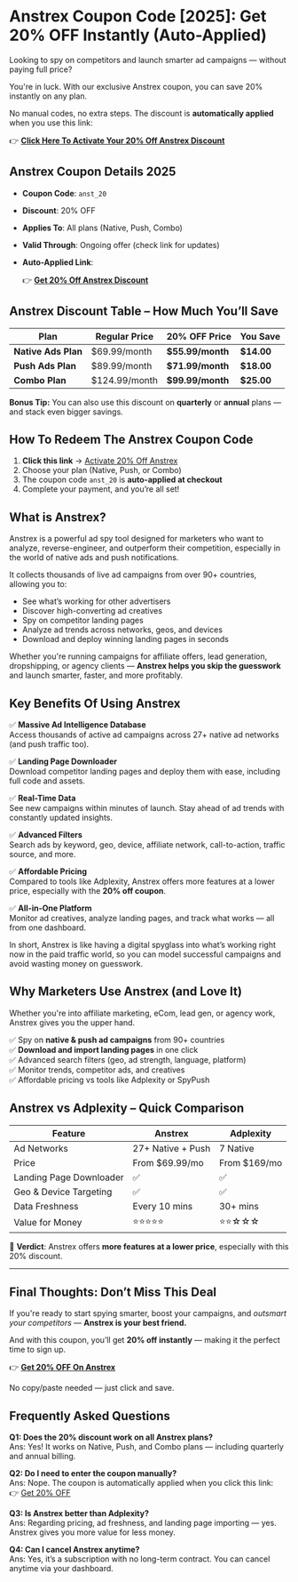 # Anstrex Coupon Code [2025]: Get 20% OFF Instantly (Auto-Applied)

Looking to spy on competitors and launch smarter ad campaigns — without paying full price?

You're in luck. With our exclusive Anstrex coupon, you can save 20% instantly on any plan.

No manual codes, no extra steps. The discount is **automatically applied** when you use this link:

👉 **[Click Here To Activate Your 20% Off Anstrex Discount](https://www.anstrex.com/product/native/promo/anst_20?fp_ref=test1)**


## Anstrex Coupon Details 2025

- **Coupon Code**: `anst_20`  
- **Discount**: 20% OFF  
- **Applies To**: All plans (Native, Push, Combo)  
- **Valid Through**: Ongoing offer (check link for updates)  
- **Auto-Applied Link**:

  👉 **[Get 20% Off Anstrex Discount](https://www.anstrex.com/product/native/promo/anst_20?fp_ref=test1)**


## Anstrex Discount Table – How Much You’ll Save

| Plan              | Regular Price   | 20% OFF Price   | You Save       |
|-------------------|------------------|------------------|----------------|
| **Native Ads Plan** | $69.99/month     | **$55.99/month** | **$14.00**     |
| **Push Ads Plan**   | $89.99/month     | **$71.99/month** | **$18.00**     |
| **Combo Plan**      | $124.99/month    | **$99.99/month** | **$25.00**     |

**Bonus Tip:** You can also use this discount on **quarterly** or **annual** plans — and stack even bigger savings.

## How To Redeem The Anstrex Coupon Code

1. **Click this link** → [Activate 20% Off Anstrex](https://www.anstrex.com/product/native/promo/anst_20?fp_ref=test1)  
2. Choose your plan (Native, Push, or Combo)  
3. The coupon code `anst_20` is **auto-applied at checkout**  
4. Complete your payment, and you’re all set!

## What is Anstrex?

Anstrex is a powerful ad spy tool designed for marketers who want to analyze, reverse-engineer, and outperform their competition, especially in the world of native ads and push notifications.

It collects thousands of live ad campaigns from over 90+ countries, allowing you to:

- See what’s working for other advertisers  
- Discover high-converting ad creatives  
- Spy on competitor landing pages  
- Analyze ad trends across networks, geos, and devices  
- Download and deploy winning landing pages in seconds  

Whether you're running campaigns for affiliate offers, lead generation, dropshipping, or agency clients — **Anstrex helps you skip the guesswork** and launch smarter, faster, and more profitably.

## Key Benefits Of Using Anstrex

✅ **Massive Ad Intelligence Database**  
Access thousands of active ad campaigns across 27+ native ad networks (and push traffic too).

✅ **Landing Page Downloader**  
Download competitor landing pages and deploy them with ease, including full code and assets.

✅ **Real-Time Data**  
See new campaigns within minutes of launch. Stay ahead of ad trends with constantly updated insights.

✅ **Advanced Filters**  
Search ads by keyword, geo, device, affiliate network, call-to-action, traffic source, and more.

✅ **Affordable Pricing**  
Compared to tools like Adplexity, Anstrex offers more features at a lower price, especially with the **20% off coupon**.

✅ **All-in-One Platform**  
Monitor ad creatives, analyze landing pages, and track what works — all from one dashboard.

In short, Anstrex is like having a digital spyglass into what’s working right now in the paid traffic world, so you can model successful campaigns and avoid wasting money on guesswork.


## Why Marketers Use Anstrex (and Love It)

Whether you're into affiliate marketing, eCom, lead gen, or agency work, Anstrex gives you the upper hand.

✅ Spy on **native & push ad campaigns** from 90+ countries  
✅ **Download and import landing pages** in one click  
✅ Advanced search filters (geo, ad strength, language, platform)  
✅ Monitor trends, competitor ads, and creatives  
✅ Affordable pricing vs tools like Adplexity or SpyPush


## Anstrex vs Adplexity – Quick Comparison

| Feature                 | **Anstrex**     | **Adplexity**   |
|--------------------------|------------------|------------------|
| Ad Networks              | 27+ Native + Push | 7 Native         |
| Price                    | From $69.99/mo   | From $169/mo     |
| Landing Page Downloader  | ✅               | ✅               |
| Geo & Device Targeting   | ✅               | ✅               |
| Data Freshness           | Every 10 mins    | 30+ mins         |
| Value for Money          | ⭐⭐⭐⭐⭐            | ⭐⭐☆☆☆           |

🧠 **Verdict**: Anstrex offers **more features at a lower price**, especially with this 20% discount.

---
## Final Thoughts: Don’t Miss This Deal

If you're ready to start spying smarter, boost your campaigns, and *outsmart your competitors* — **Anstrex is your best friend.**

And with this coupon, you’ll get **20% off instantly** — making it the perfect time to sign up.

👉 **[Get 20% OFF On Anstrex](https://www.anstrex.com/product/native/promo/anst_20?fp_ref=test1)**

No copy/paste needed — just click and save.

## Frequently Asked Questions

**Q1: Does the 20% discount work on all Anstrex plans?**  
Ans: Yes! It works on Native, Push, and Combo plans — including quarterly and annual billing.

**Q2: Do I need to enter the coupon manually?**  
Ans: Nope. The coupon is automatically applied when you click this link:  
👉 [Get 20% OFF](https://www.anstrex.com/product/native/promo/anst_20?fp_ref=test1)

**Q3: Is Anstrex better than Adplexity?**  
Ans: Regarding pricing, ad freshness, and landing page importing — yes. Anstrex gives you more value for less money.

**Q4: Can I cancel Anstrex anytime?**  
Ans: Yes, it’s a subscription with no long-term contract. You can cancel anytime via your dashboard.

